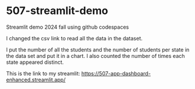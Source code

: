 # 507-streamlit-demo
Streamlit demo 2024 fall using github codespaces 

I changed the csv link to read all the data in the dataset.

I put the number of all the students and the number of students per state in the data set and put it in a chart.
I also counted the number of times each state appeared distinct.

This is the link to my streamlit:
https://507-app-dashboard-enhanced.streamlit.app/

